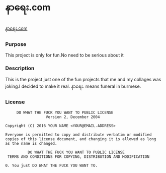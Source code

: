 # နာရေး.com
[နာရေး.com](https://နာရေး.com)

### Purpose 
This project is only for fun.No need to be serious about it

### Description
This is the project just one of the fun projects that me and my collages was joking.I decided to make it real.
နာရေး. means funeral in burmese.

### License

```
     DO WHAT THE FUCK YOU WANT TO PUBLIC LICENSE 
                  Version 2, December 2004 

Copyright (C) 2016 YOUR NAME <YOUR@EMAIL.ADDRESS> 

Everyone is permitted to copy and distribute verbatim or modified 
copies of this license document, and changing it is allowed as long 
as the name is changed. 

          DO WHAT THE FUCK YOU WANT TO PUBLIC LICENSE 
 TERMS AND CONDITIONS FOR COPYING, DISTRIBUTION AND MODIFICATION 

0. You just DO WHAT THE FUCK YOU WANT TO.
```


